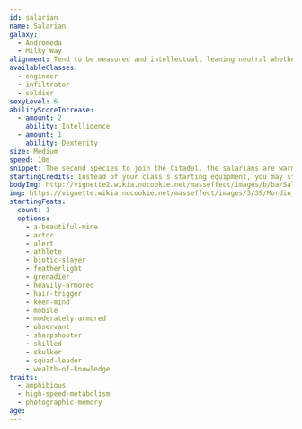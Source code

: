 ```yaml
---
id: salarian
name: Salarian
galaxy: 
  - Andromeda
  - Milky Way
alignment: Tend to be measured and intellectual, leaning neutral whether lawful, chaotic, evil or good.
availableClasses:
  - engineer
  - infiltrator
  - soldier
sexyLevel: 6
abilityScoreIncrease:
  - amount: 2
    ability: Intelligence
  - amount: 1
    ability: Dexterity
size: Medium
speed: 10m
snippet: The second species to join the Citadel, the salarians are warm-blooded amphibians native to the planet Sur'Kesh. Salarians possess a hyperactive metabolism; they think fast, talk fast, and move fast.
startingCredits: Instead of your class's starting equipment, you may start with 4d12 x 1000 + 10,000 credits to buy your own equipment.
bodyImg: http://vignette2.wikia.nocookie.net/masseffect/images/b/ba/Salarian_MP.png/revision/latest/scale-to-width-down/500
img: https://vignette.wikia.nocookie.net/masseffect/images/3/39/Mordin_-_objection_noted.png/revision/latest/scale-to-width-down/640?cb=20141223052318
startingFeats:
  count: 1
  options:
    - a-beautiful-mine
    - actor
    - alert
    - athlete
    - biotic-slayer
    - featherlight
    - grenadier
    - heavily-armored
    - hair-trigger
    - keen-mind
    - mobile
    - moderately-armored
    - observant
    - sharpshooter
    - skilled
    - skulker
    - squad-leader
    - wealth-of-knowledge
traits: 
  - amphibious
  - high-speed-metabolism
  - photographic-memory
age: 
---
```

